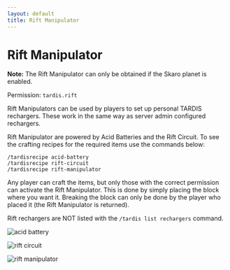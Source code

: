 ```yaml
---
layout: default
title: Rift Manipulator
---
```


# Rift Manipulator

**Note:** The Rift Manipulator can only be obtained if the Skaro planet is enabled.

Permission: `tardis.rift`

Rift Manipulators can be used by players to set up personal TARDIS rechargers. These work in the same way as server
admin configured rechargers.

Rift Manipulator are powered by Acid Batteries and the Rift Circuit. To see the crafting recipes for the required items
use the commands below:

    /tardisrecipe acid-battery
    /tardisrecipe rift-circuit
    /tardisrecipe rift-manipulator

Any player can craft the items, but only those with the correct permission can activate the Rift Manipulator. This is
done by simply placing the block where you want it. Breaking the block can only be done by the player who placed it (the
Rift Manipulator is returned).

Rift rechargers are NOT listed with the `/tardis list rechargers` command.

![acid battery](images/docs/acid-battery.jpg)

![rift circuit](images/docs/rift-circuit.jpg)

![rift manipulator](images/docs/rift-manipulator.jpg)

